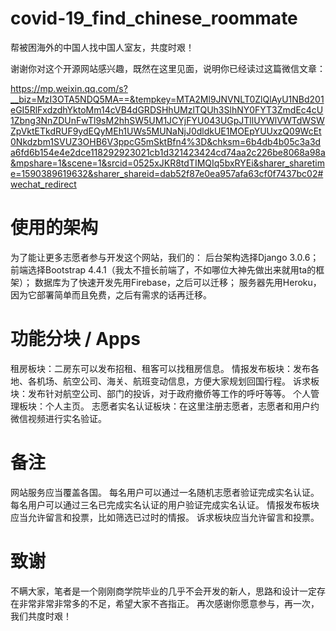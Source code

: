 # covid-19_find_chinese_roommate
帮被困海外的中国人找中国人室友，共度时艰！

谢谢你对这个开源网站感兴趣，既然在这里见面，说明你已经读过这篇微信文章：

https://mp.weixin.qq.com/s?__biz=MzI3OTA5NDQ5MA==&tempkey=MTA2Ml9JNVNLT0ZlQlAyU1NBd201eGI5RlFxdzdhYktoMm14cVB4dGRDSHhUMzlTQUh3SlhNY0FYT3ZmdEc4cU1Zbng3NnZDUnFwTl9sM2hhSW5UM1JCYjFYU043UGpJTllUYWlVWTdWSWZpVktETkdRUF9ydEQyMEh1UWs5MUNaNjJ0dldkUE1MOEpYUUxzQ09WcEt0Nkdzbm1SVUZ3OHB6V3ppcG5mSktBfn4%3D&chksm=6b4db4b05c3a3da6fd6b154e4e2dce118292923021cb1d321423424cd74aa2c226be8068a98a&mpshare=1&scene=1&srcid=0525xJKR8tdTIMQIq5bxRYEi&sharer_sharetime=1590389619632&sharer_shareid=dab52f87e0ea957afa63cf0f7437bc02#wechat_redirect


# 使用的架构
为了能让更多志愿者参与开发这个网站，我们的：
后台架构选择Django 3.0.6；
前端选择Bootstrap 4.4.1（我太不擅长前端了，不如哪位大神先做出来就用ta的框架）；
数据库为了快速开发先用Firebase，之后可以迁移；
服务器先用Heroku，因为它部署简单而且免费，之后有需求的话再迁移。


# 功能分块 / Apps
租房板块：二房东可以发布招租、租客可以找租房信息。
情报发布板块：发布各地、各机场、航空公司、海关、航班变动信息，方便大家规划回国行程。
诉求板块：发布针对航空公司、部门的投诉，对于政府撤侨等工作的呼吁等等。
个人管理板块：个人主页。
志愿者实名认证板块：在这里注册志愿者，志愿者和用户约微信视频进行实名验证。


# 备注
网站服务应当覆盖各国。
每名用户可以通过一名随机志愿者验证完成实名认证。
每名用户可以通过三名已完成实名认证的用户验证完成实名认证。
情报发布板块应当允许留言和投票，比如筛选已过时的情报。
诉求板块应当允许留言和投票。


# 致谢
不瞒大家，笔者是一个刚刚商学院毕业的几乎不会开发的新人，思路和设计一定存在非常非常非常多的不足，希望大家不吝指正。
再次感谢你愿意参与，再一次，我们共度时艰！
